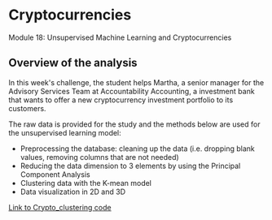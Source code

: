 # Cryptocurrencies
Module 18: Unsupervised Machine Learning and Cryptocurrencies

## Overview of the analysis

In this week's challenge, the student helps Martha, a senior manager for the Advisory Services Team at Accountability Accounting, a investment bank that wants to offer a new cryptocurrency investment portfolio to its customers.

The raw data is provided for the study and the methods below are used for the unsupervised learning model:
* Preprocessing the database: cleaning up the data (i.e. dropping blank values, removing columns that are not needed) 
* Reducing the data dimension to 3 elements by using the Principal Component Analysis 
* Clustering data with the K-mean model
* Data visualization in 2D and 3D

[Link to Crypto_clustering code](https://github.com/liviamiyabara/Cryptocurrencies/blob/main/crypto_clustering.ipynb)


